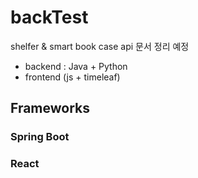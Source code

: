 # backTest
shelfer & smart book case
api 문서 정리 예정
+ backend : Java + Python
+ frontend (js + timeleaf)
## Frameworks
### Spring Boot
### React
